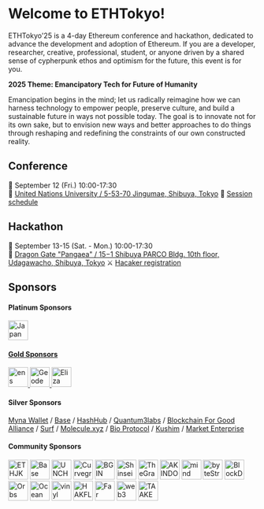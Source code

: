 # Welcome to ETHTokyo!
ETHTokyo'25 is a 4-day Ethereum conference and hackathon, dedicated to advance the development and adoption of Ethereum. If you are a developer, researcher, creative, professional, student, or anyone driven by a shared sense of cypherpunk ethos and optimism for the future, this event is for you.

**2025 Theme: Emancipatory Tech for Future of Humanity**

Emancipation begins in the mind; let us radically reimagine how we can harness technology to empower people, preserve culture, and build a sustainable future in ways not possible today. The goal is to innovate not for its own sake, but to envision new ways and better approaches to do things through reshaping and redefining the constraints of our own constructed reality.

## Conference
📅 September 12 (Fri.) 10:00-17:30 \
📍 [United Nations University / 5-53-70 Jingumae, Shibuya, Tokyo](https://maps.app.goo.gl/9z41vXGKVTzhFFLFA)
🎤 [Session schedule](https://speak.ethtokyo.org/conference-2025/schedule/)

## Hackathon
📅 September 13-15 (Sat. - Mon.) 10:00-17:30 \
📍 [Dragon Gate "Pangaea" / 15−1 Shibuya PARCO Bldg. 10th floor, Udagawacho, Shibuya, Tokyo](https://maps.app.goo.gl/Fboz99qPWxYERKo99)
⚔️ [Hacaker registration](https://taikai.network/ethtokyo/hackathons/hackathon-2025)

## Sponsors
#### Platinum Sponsors
<div class="flex space-1">
<a href="https://japansmartchain.com/">
<img src="https://ethtokyo.org/2025/images/orglogos/platinumSponsors/JSC-Logo.svg" alt="Japan Smart Chain" height="40">
</div>

#### Gold Sponsors
<div class="flex space-1">
<a href="https://ens.domains/">
  <img src="https://ethtokyo.org/2025/images/orglogos/goldSponsors/ens-logo-Blue.svg" alt="ens" height="40">
</a>
<a href="https://geodework.com/">
  <img src="https://ethtokyo.org/2025/images/orglogos/goldSponsors/Geodework-logo-black.png" alt="Geodework" height="40">
</a>
<a href="https://elizaos.ai/">
  <img src="https://ethtokyo.org/2025/images/orglogos/goldSponsors/ElizaOS_Logo_Black_RGB.png" alt="Eliza OS" height="40">
</a>
</div>

#### Silver Sponsors
[Myna Wallet](https://www.mynawallet.jp/) / [Base](https://www.base.org/) / [HashHub](https://hashhub.tokyo/) / [Quantum3labs](https://quantum3labs.com/) / [Blockchain For Good Alliance](https://chainforgood.org/) / [Surf](https://asksurf.ai/) / [Molecule.xyz](https://molecule.xyz/) / [Bio Protocol](https://bio.xyz/) / [Kushim](https://kushim.co.jp/) / [Market Enterprise](https://www.marketenterprise.co.jp/)

#### Community Sponsors
<div class="flex space-1">
<img src="https://ethtokyo.org/2025/images/orglogos/communitySponsors/tulisan.png" alt="ETHJKT" height="40">
<img src="https://ethtokyo.org/2025/images/orglogos/communitySponsors/basejapan_blue_transparent.png" alt="Base Japan" height="40">
<img src="https://ethtokyo.org/2025/images/orglogos/communitySponsors/UNCHAIN_logo.png" alt="UNCHAIN" height="40">
<img src="https://ethtokyo.org/2025/images/orglogos/communitySponsors/curvegrid-logo-horizontal-transparent.svg" alt="Curvegrid Inc." height="40">
<img src="https://ethtokyo.org/2025/images/orglogos/communitySponsors/BGIN_logo.png" alt="BGIN" height="40">
<img src="https://ethtokyo.org/2025/images/orglogos/communitySponsors/large.png" alt="Shinsei Galverse" height="40">
<img src="https://ethtokyo.org/2025/images/orglogos/communitySponsors/TheGraph-Logo-Dark.png" alt="TheGraph" height="40">
<img src="https://ethtokyo.org/2025/images/orglogos/communitySponsors/akindo.svg" alt="AKINDO" height="40">
<img src="https://ethtokyo.org/2025/images/orglogos/communitySponsors/mindpalace.svg" alt="mind palace" height="40">
<img src="https://ethtokyo.org/2025/images/orglogos/communitySponsors/byteStreame.png" alt="byteStreame" height="40">
<img src="https://ethtokyo.org/2025/images/orglogos/communitySponsors/BlockDev.id_logo.png" alt="BlockDev.id" height="40">
<img src="https://ethtokyo.org/2025/images/orglogos/communitySponsors/ORBS-JAPAN-horizontal-gradiant-logo.svg" alt="Orbs Japan" height="40">
<img src="https://ethtokyo.org/2025/images/orglogos/communitySponsors/oceanprotocol.svg" alt="Ocean Protocol" height="40">
<img src="https://ethtokyo.org/2025/images/orglogos/communitySponsors/PudgyPenguins.png" alt="vinyl" height="40">
<img src="https://ethtokyo.org/2025/images/orglogos/communitySponsors/hakflow.jpg" alt="HAKFLOW" height="40">
<img src="https://ethtokyo.org/2025/images/orglogos/communitySponsors/fareastblockchain.png" alt="Far East Blockchain" height="40">
<img src="https://ethtokyo.org/2025/images/orglogos/communitySponsors/web3researchjapan.png" alt="web3 Research JAPAN" height="40">
<img src="https://ethtokyo.org/2025/images/orglogos/communitySponsors/TAAKE_logo.jpeg" alt="TAAKE" height="40">
</div>
